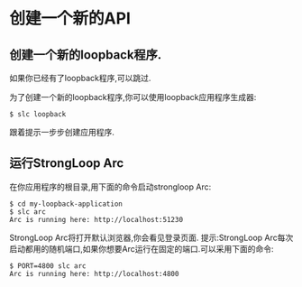 # 创建一个新的API
## 创建一个新的loopback程序.
如果你已经有了loopback程序,可以跳过.

为了创建一个新的loopback程序,你可以使用loopback应用程序生成器:
```shell
$ slc loopback
```
跟着提示一步步创建应用程序.

## 运行StrongLoop Arc
在你应用程序的根目录,用下面的命令启动strongloop Arc:
```shell
$ cd my-loopback-application
$ slc arc
Arc is running here: http://localhost:51230
```
StrongLoop Arc将打开默认浏览器,你会看见登录页面.
提示:StrongLoop Arc每次启动都用的随机端口,如果你想要Arc运行在固定的端口.可以采用下面的命令:
```shell
$ PORT=4800 slc arc
Arc is running here: http://localhost:4800
```